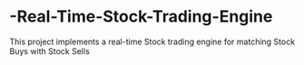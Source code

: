 # -Real-Time-Stock-Trading-Engine
This project implements a real-time Stock trading engine for matching Stock Buys with Stock Sells
